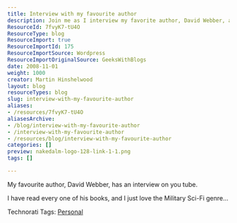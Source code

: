 ```yaml
---
title: Interview with my favourite author
description: Join me as I interview my favorite author, David Webber, and explore the captivating world of Military Sci-Fi that has inspired my reading journey!
ResourceId: 7fvyK7-tU4O
ResourceType: blog
ResourceImport: true
ResourceImportId: 175
ResourceImportSource: Wordpress
ResourceImportOriginalSource: GeeksWithBlogs
date: 2008-11-01
weight: 1000
creator: Martin Hinshelwood
layout: blog
resourceTypes: blog
slug: interview-with-my-favourite-author
aliases:
- /resources/7fvyK7-tU4O
aliasesArchive:
- /blog/interview-with-my-favourite-author
- /interview-with-my-favourite-author
- /resources/blog/interview-with-my-favourite-author
categories: []
preview: nakedalm-logo-128-link-1-1.png
tags: []

---
```

My favourite author, David Webber, has an interview on you tube.

I have read every one of his books, and I just love the Military Sci-Fi genre…

Technorati Tags: [Personal](http://technorati.com/tags/Personal)
